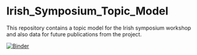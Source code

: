 # Irish_Symposium_Topic_Model
This repository contains a topic model for the Irish symposium workshop and also data for future publications from the project. 

[![Binder](https://mybinder.org/badge_logo.svg)](https://mybinder.org/v2/gh/Finnoscarmorgan/Irish_Symposium_Topic_Model/HEAD?labpath=Topic_Model.ipynb)